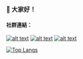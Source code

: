 
<!--
**yuhuan-afk/yuhuan-afk** is a ✨ _special_ ✨ repository because its `README.md` (this file) appears on your GitHub profile.

Here are some ideas to get you started:

- 🔭 I’m currently working on ...
- 🌱 I’m currently learning ...
- 👯 I’m looking to collaborate on ...
- 🤔 I’m looking for help with ...
- 💬 Ask me about ...
- 📫 How to reach me: ...
- 😄 Pronouns: ...
- ⚡ Fun fact: ...
-->
### :wave: 大家好！

<!-- https://github.com/joechang0113/socialpage -->

<!-- display the social media buttons in your README -->
#### 社群連結： 
[![alt text][1.1]][1]
[![alt text][3.1]][3]
[![alt text][5.1]][5]
<!--[![alt text][6.1]][6]-->


<!-- links to social media icons -->
<!-- no need to change these -->

<!-- icons with padding -->

[1.1]: https://i.imgur.com/GmxhYO0.png (instagram icon with padding)
[3.1]: https://i.imgur.com/YCdR3o9.png (twitter icon with padding)
[5.1]: https://i.imgur.com/5BWvIrF.png (github icon with padding)

<!-- links to your social media accounts -->
<!-- update these accordingly -->

[1]: https://www.instagram.com/khh._.is_me
[3]: https://twitter.com/KHH_Taiwan
[5]: https://github.com/yuhuan-afk

<!-- https://github.com/joechang0113/socialpage -->

[![Top Langs](https://github-readme-stats.vercel.app/api/top-langs/?username=yuhuan-afk)](https://github.com/yuhuan-afk)

<!-- [![Top Langs](https://readme-two.vercel.app/api/top-langs/?username=anuraghazra&layout=compact)](https://github.com/anuraghazra/github-readme-stats)
<-- [Metrics](https://metrics.lecoq.io/yuhuan-afk?template=classic&followup=1&languages=1&pagespeed=1&languages.skipped=KOSL%2C%20KOSLL%2C%20pmcenter&pagespeed.detailed=false&pagespeed.screenshot=false&config.timezone=Asia%2FBeijingTaipei&config.animated=true) -->

